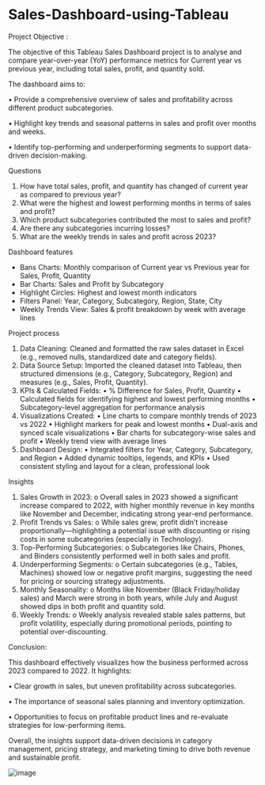 # Sales-Dashboard-using-Tableau
Project Objective :

The objective of this Tableau Sales Dashboard project is to analyse and compare year-over-year (YoY) performance metrics for Current year vs previous year, including total sales, profit, and quantity sold.

The dashboard aims to:

•	Provide a comprehensive overview of sales and profitability across different product subcategories.

•	Highlight key trends and seasonal patterns in sales and profit over months and weeks.

•	Identify top-performing and underperforming segments to support data-driven decision-making.

Questions
1. How have total sales, profit, and quantity has changed of current year as compared to previous year?
2. What were the highest and lowest performing months in terms of sales and profit?
3. Which product subcategories contributed the most to sales and profit?
4. Are there any subcategories incurring losses?
5. What are the weekly trends in sales and profit across 2023?

Dashboard features
- Bans Charts: Monthly comparison of Current year vs Previous year for Sales, Profit, Quantity
- Bar Charts: Sales and Profit by Subcategory
- Highlight Circles: Highest and lowest month indicators
- Filters Panel: Year, Category, Subcategory, Region, State, City
- Weekly Trends View: Sales & profit breakdown by week with average lines

Project process
1.	Data Cleaning: Cleaned and formatted the raw sales dataset in Excel (e.g., removed nulls, standardized date and category fields).
2.	Data Source Setup: Imported the cleaned dataset into Tableau, then structured dimensions (e.g., Category, Subcategory, Region) and measures (e.g., Sales, Profit, Quantity).
3.	KPIs & Calculated Fields:
•	% Difference for Sales, Profit, Quantity
•	Calculated fields for identifying highest and lowest performing months
•	Subcategory-level aggregation for performance analysis
4.	Visualizations Created:
•	Line charts to compare monthly trends of 2023 vs 2022
•	Highlight markers for peak and lowest months
•	Dual-axis and synced scale visualizations
•	Bar charts for subcategory-wise sales and profit
•	Weekly trend view with average lines
5.	Dashboard Design:
•	Integrated filters for Year, Category, Subcategory, and Region
•	Added dynamic tooltips, legends, and KPIs
•	Used consistent styling and layout for a clean, professional look

Insights
1.	Sales Growth in 2023:
o	Overall sales in 2023 showed a significant increase compared to 2022, with higher monthly revenue in key months like November and December, indicating strong year-end performance.
2.	Profit Trends vs Sales:
o	While sales grew, profit didn’t increase proportionally—highlighting a potential issue with discounting or rising costs in some subcategories (especially in Technology).
3.	Top-Performing Subcategories:
o	Subcategories like Chairs, Phones, and Binders consistently performed well in both sales and profit.
4.	Underperforming Segments:
o	Certain subcategories (e.g., Tables, Machines) showed low or negative profit margins, suggesting the need for pricing or sourcing strategy adjustments.
5.	Monthly Seasonality:
o	Months like November (Black Friday/holiday sales) and March were strong in both years, while July and August showed dips in both profit and quantity sold.
6.	Weekly Trends:
o	Weekly analysis revealed stable sales patterns, but profit volatility, especially during promotional periods, pointing to potential over-discounting.

Conclusion:

This dashboard effectively visualizes how the business performed across 2023 compared to 2022. 
It highlights:

•	Clear growth in sales, but uneven profitability across subcategories.

•	The importance of seasonal sales planning and inventory optimization.

•	Opportunities to focus on profitable product lines and re-evaluate strategies for low-performing items.

Overall, the insights support data-driven decisions in category management, pricing strategy, and marketing timing to drive both revenue and sustainable profit.




![image](https://github.com/user-attachments/assets/51a6c900-6f2c-4382-9d7f-3f98f5a83ab1)
